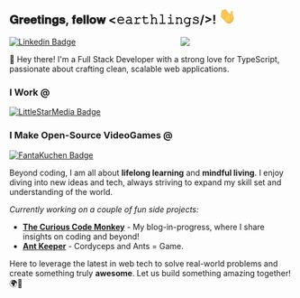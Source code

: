 <h2> 𝐆𝐫𝐞𝐞𝐭𝐢𝐧𝐠𝐬, 𝐟𝐞𝐥𝐥𝐨𝐰 <𝚎𝚊𝚛𝚝𝚑𝚕𝚒𝚗𝚐𝚜/>! <img src="https://raw.githubusercontent.com/ABSphreak/ABSphreak/master/gifs/Hi.gif" width="30px"></h2>

<img align='right' src='https://user-images.githubusercontent.com/5713670/87202985-820dcb80-c2b6-11ea-9f56-7ec461c497c3.gif' width='200"'>

[![Linkedin Badge](https://img.shields.io/badge/-jchusband-blue?style=flat-square&logo=Linkedin&logoColor=white&link=https://www.linkedin.com/in/jchusband/)](https://www.linkedin.com/in/jchusband/)


👋 Hey there! I'm a Full Stack Developer with a strong love for TypeScript, passionate about crafting clean, scalable web applications.

### I Work @
[![LittleStarMedia Badge](https://img.shields.io/badge/-LittleStarMedia-lightgrey?style=flat-square&logo=github&logoColor=white&link=https://github.com/littlestarmedia)](https://github.com/littlestarmedia)

### I Make Open-Source VideoGames @
[![FantaKuchen Badge](https://img.shields.io/badge/-FantaKuchen-lightgrey?style=flat-square&logo=github&logoColor=white&link=https://github.com/fantakuchen)](https://github.com/fantakuchen)


Beyond coding, I am all about **lifelong learning** and **mindful living**. I enjoy diving into new ideas and tech, always striving to expand my skill set and understanding of the world.

*Currently working on a couple of fun side projects:*

- **[The Curious Code Monkey](https://github.com/JamesHusband/TheCuriousCodeMonkey)** - My blog-in-progress, where I share insights on coding and beyond!
- **[Ant Keeper](https://github.com/JamesHusband/Ant-Keeper)** - Cordyceps and Ants = Game.

Here to leverage the latest in web tech to solve real-world problems and create something truly **awesome**. Let us build something amazing together! 🌍🚀
